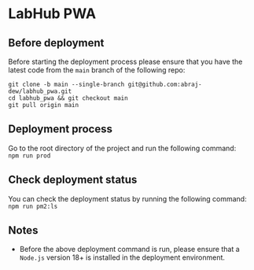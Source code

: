 # LabHub PWA

## Before deployment

Before starting the deployment process please ensure that you have the latest code from the `main` branch of the following repo:

`git clone -b main --single-branch git@github.com:abraj-dew/labhub_pwa.git`  
`cd labhub_pwa && git checkout main`  
`git pull origin main`  

## Deployment process
Go to the root directory of the project and run the following command:  
`npm run prod`  

## Check deployment status

You can check the deployment status by running the following command:  
`npm run pm2:ls`  

## Notes

* Before the above deployment command is run, please ensure that a `Node.js` version 18+ is installed in the deployment environment.  
